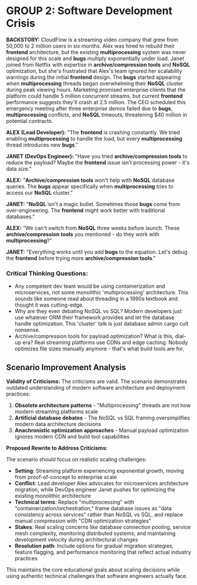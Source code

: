 # GROUP 2: Software Development Crisis

**BACKSTORY:** CloudFlow is a streaming video company that grew from 50,000 to 2 million users in six months. Alex was hired to rebuild their **frontend** architecture, but the existing **multiprocessing** system was never designed for this scale and **bugs** multiply exponentially under load. Janet joined from Netflix with expertise in **archive/compression tools** and **NoSQL** optimization, but she's frustrated that Alex's team ignored her scalability warnings during the initial **frontend** design. The **bugs** started appearing when **multiprocessing** threads began overwhelming their **NoSQL** cluster during peak viewing hours. Marketing promised enterprise clients that the platform could handle 5 million concurrent streams, but current **frontend** performance suggests they'll crash at 2.5 million. The CEO scheduled this emergency meeting after three enterprise demos failed due to **bugs**, **multiprocessing** conflicts, and **NoSQL** timeouts, threatening $40 million in potential contracts.

**ALEX (Lead Developer):** "The **frontend** is crashing constantly. We tried enabling **multiprocessing** to handle the load, but every **multiprocessing** thread introduces new **bugs**."

**JANET (DevOps Engineer):** "Have you tried **archive/compression tools** to reduce the payload? Maybe the **frontend** issue isn't processing power - it's data size."

**ALEX:** "**Archive/compression tools** won't help with **NoSQL** database queries. The **bugs** appear specifically when **multiprocessing** tries to access our **NoSQL** cluster."

**JANET:** "**NoSQL** isn't a magic bullet. Sometimes those **bugs** come from over-engineering. The **frontend** might work better with traditional databases."

**ALEX:** "We can't switch from **NoSQL** three weeks before launch. These **archive/compression tools** you mentioned - do they work with **multiprocessing**?"

**JANET:** "Everything works until you add **bugs** to the equation. Let's debug the **frontend** before trying more **archive/compression tools**."

### Critical Thinking Questions:
- Any competent dev team would be using containerization and microservices, not some monolithic 'multiprocessing' architecture. This sounds like someone read about threading in a 1990s textbook and thought it was cutting-edge.
- Why are they even debating NoSQL vs SQL? Modern developers just use whatever ORM their framework provides and let the database handle optimization. This 'cluster' talk is just database admin cargo cult nonsense.
- Archive/compression tools for payload optimization? What is this, dial-up era? Real streaming platforms use CDNs and edge caching. Nobody optimizes file sizes manually anymore - that's what build tools are for.

## Scenario Improvement Analysis

**Validity of Criticisms:** The criticisms are valid. The scenario demonstrates outdated understanding of modern software architecture and deployment practices:

1. **Obsolete architecture patterns** - "Multiprocessing" threads are not how modern streaming platforms scale
2. **Artificial database debates** - The NoSQL vs SQL framing oversimplifies modern data architecture decisions
3. **Anachronistic optimization approaches** - Manual payload optimization ignores modern CDN and build tool capabilities

**Proposed Rewrite to Address Criticisms:**

The scenario should focus on realistic scaling challenges:

- **Setting**: Streaming platform experiencing exponential growth, moving from proof-of-concept to enterprise scale
- **Conflict**: Lead developer Alex advocates for microservices architecture migration, while DevOps engineer Janet pushes for optimizing the existing monolithic architecture
- **Technical terms**: Replace "multiprocessing" with "containerization/orchestration," frame database issues as "data consistency across services" rather than NoSQL vs SQL, and replace manual compression with "CDN optimization strategies"
- **Stakes**: Real scaling concerns like database connection pooling, service mesh complexity, monitoring distributed systems, and maintaining development velocity during architectural changes
- **Resolution path**: Include options for gradual migration strategies, feature flagging, and performance monitoring that reflect actual industry practices

This maintains the core educational goals about scaling decisions while using authentic technical challenges that software engineers actually face.